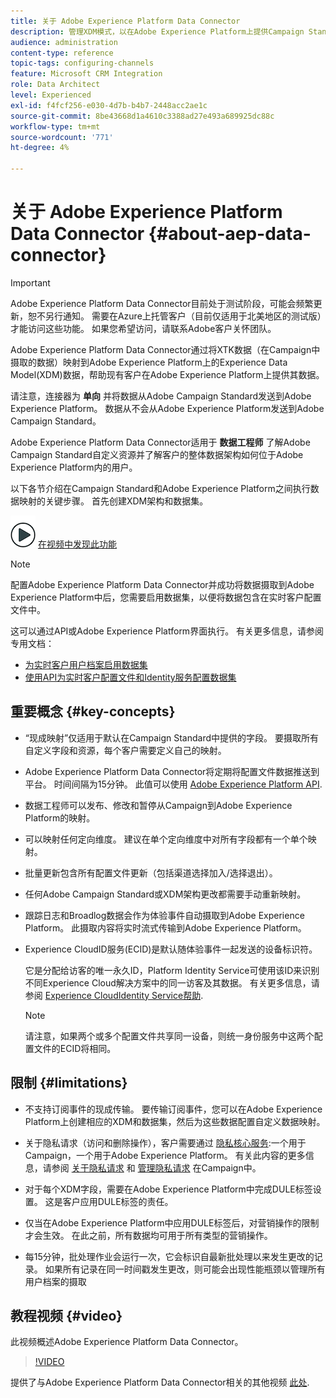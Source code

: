 ```yaml
---
title: 关于 Adobe Experience Platform Data Connector
description: 管理XDM模式，以在Adobe Experience Platform上提供Campaign Standard数据。
audience: administration
content-type: reference
topic-tags: configuring-channels
feature: Microsoft CRM Integration
role: Data Architect
level: Experienced
exl-id: f4fcf256-e030-4d7b-b4b7-2448acc2ae1c
source-git-commit: 8be43668d1a4610c3388ad27e493a689925dc88c
workflow-type: tm+mt
source-wordcount: '771'
ht-degree: 4%

---
```


# 关于 Adobe Experience Platform Data Connector {#about-aep-data-connector}

>[!IMPORTANT]
>
>Adobe Experience Platform Data Connector目前处于测试阶段，可能会频繁更新，恕不另行通知。 需要在Azure上托管客户（目前仅适用于北美地区的测试版）才能访问这些功能。 如果您希望访问，请联系Adobe客户关怀团队。

Adobe Experience Platform Data Connector通过将XTK数据（在Campaign中摄取的数据）映射到Adobe Experience Platform上的Experience Data Model(XDM)数据，帮助现有客户在Adobe Experience Platform上提供其数据。

请注意，连接器为 **单向** 并将数据从Adobe Campaign Standard发送到Adobe Experience Platform。 数据从不会从Adobe Experience Platform发送到Adobe Campaign Standard。

Adobe Experience Platform Data Connector适用于 **数据工程师** 了解Adobe Campaign Standard自定义资源并了解客户的整体数据架构如何位于Adobe Experience Platform内的用户。

以下各节介绍在Campaign Standard和Adobe Experience Platform之间执行数据映射的关键步骤。 首先创建XDM架构和数据集。

![](assets/do-not-localize/how-to-video.png) [在视频中发现此功能](#video)

>[!NOTE]
>配置Adobe Experience Platform Data Connector并成功将数据摄取到Adobe Experience Platform中后，您需要启用数据集，以便将数据包含在实时客户配置文件中。
>
>这可以通过API或Adobe Experience Platform界面执行。 有关更多信息，请参阅专用文档：
>
>* [为实时客户用户档案启用数据集](https://experienceleague.adobe.com/docs/experience-platform/rtcdp/datasets/dataset.html)
>* [使用API为实时客户配置文件和Identity服务配置数据集](https://experienceleague.adobe.com/docs/experience-platform/catalog/api/getting-started.html)


## 重要概念 {#key-concepts}

* “现成映射”仅适用于默认在Campaign Standard中提供的字段。 要摄取所有自定义字段和资源，每个客户需要定义自己的映射。

* Adobe Experience Platform Data Connector将定期将配置文件数据推送到平台&#x200B;。 时间间隔为15分钟。 此值可以使用 [Adobe Experience Platform API](https://experienceleague.adobe.com/docs/experience-platform/ingestion/home.html).

* 数据工程师可以发布、修改和暂停从Campaign到Adobe Experience Platform的映射。

* 可以映射任何定向维度。 建议在单个定向维度中对所有字段都有一个单个映射。

* 批量更新包含所有配置文件更新（包括渠道选择加入/选择退出）。

* 任何Adobe Campaign Standard或XDM架构更改都需要手动重新映射&#x200B;。

* 跟踪日志和Broadlog数据会作为体验事件自动摄取到Adobe Experience Platform。 此摄取内容将实时流式传输到Adobe Experience Platform。

* Experience CloudID服务(ECID)是默认随体验事件一起发送的设备标识符。

   它是分配给访客的唯一永久ID，Platform Identity Service可使用该ID来识别不同Experience Cloud解决方案中的同一访客及其数据。 有关更多信息，请参阅 [Experience CloudIdentity Service帮助](https://experienceleague.adobe.com/docs/id-service/using/home.html).

   >[!NOTE]
   >
   >请注意，如果两个或多个配置文件共享同一设备，则统一身份服务中这两个配置文件的ECID将相同。

## 限制 {#limitations}

* 不支持订阅事件的现成传输。 要传输订阅事件，您可以在Adobe Experience Platform上创建相应的XDM和数据集，然后为这些数据配置自定义数据映射。

* 关于隐私请求（访问和删除操作），客户需要通过 [隐私核心服务](https://experienceleague.adobe.com/docs/experience-platform/privacy/home.html#how-to-use-privacy-service-to-manage-privacy-job-requests):一个用于Campaign，一个用于Adobe Experience Platform。 有关此内容的更多信息，请参阅 [关于隐私请求](https://experienceleague.adobe.com/docs/campaign-standard/using/getting-started/privacy/privacy-requests.html?lang=zh-Hans#getting-started) 和 [管理隐私请求](https://helpx.adobe.com/cn/campaign/kb/acs-privacy.html#ManagingPrivacyRequests) 在Campaign中。

* 对于每个XDM字段，需要在Adobe Experience Platform中完成DULE标签设置。 这是客户应用DULE标签的责任。

* 仅当在Adobe Experience Platform中应用DULE标签后，对营销操作的限制才会生效。 在此之前，所有数据均可用于所有类型的营销操作。

* 每15分钟，批处理作业会运行一次，它会标识自最新批处理以来发生更改的记录。 如果所有记录在同一时间戳发生更改，则可能会出现性能瓶颈以管理所有用户档案的摄取

## 教程视频 {#video}

此视频概述Adobe Experience Platform Data Connector。

>[!VIDEO](https://video.tv.adobe.com/v/27304?quality=12&captions=eng)

提供了与Adobe Experience Platform Data Connector相关的其他视频 [此处](https://experienceleague.adobe.com/docs/campaign-learn/campaign-standard-tutorials/administrating/adobe-experience-platform-data-connector/understanding-the-adobe-experience-platform-data-connector.html).
